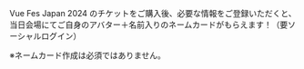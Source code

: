 Vue Fes Japan 2024 のチケットをご購入後、必要な情報をご登録いただくと、当日会場にてご自身のアバター＋名前入りのネームカードがもらえます！（要ソーシャルログイン）

※ネームカード作成は必須ではありません。
